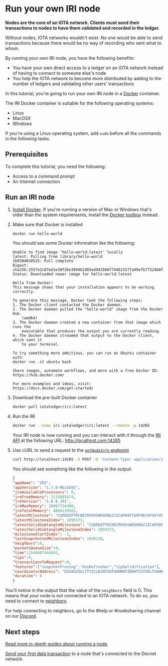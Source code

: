 # Run your own IRI node

**Nodes are the core of an IOTA network. Clients must send their transactions to nodes to have them validated and recorded in the ledger.**

Without nodes, IOTA networks wouldn't exist. No one would be able to send transactions because there would be no way of recording who sent what to whom.

By running your own IRI node, you have the following benefits:
* You have your own direct access to a ledger on an IOTA network instead of having to connect to someone else's node
* You help the IOTA network to become more distributed by adding to the number of ledgers and validating other users' transactions

In this tutorial, you're going to run your own IRI node in a [Docker](https://www.docker.com/) container.

The IRI Docker container is suitable for the following operating systems:
* Linux
* MacOSX
* Windows

If you're using a Linux operating system, add `sudo` before all the commands in the following tasks.

## Prerequisites

To complete this tutorial, you need the following:

* Access to a command prompt
* An Internet connection

## Run an IRI node

1. [Install Docker](https://docs.docker.com/install/#supported-platforms). If you're running a version of Mac or Windows that's older than the system requirements, install the [Docker toolbox](https://docs.docker.com/toolbox/overview/) instead.

2. Make sure that Docker is installed

    ```bash
    docker run hello-world
    ```

    You should see some Docker information like the following:

    ```
    Unable to find image 'hello-world:latest' locally
    latest: Pulling from library/hello-world
    1b930d010525: Pull complete
    Digest: sha256:2557e3c07ed1e38f26e389462d03ed943586f744621577a99efb77324b0fe535
    Status: Downloaded newer image for hello-world:latest

    Hello from Docker!
    This message shows that your installation appears to be working correctly.

    To generate this message, Docker took the following steps:
    1. The Docker client contacted the Docker daemon.
    2. The Docker daemon pulled the "hello-world" image from the Docker Hub.
        (amd64)
    3. The Docker daemon created a new container from that image which runs the
        executable that produces the output you are currently reading.
    4. The Docker daemon streamed that output to the Docker client, which sent it
        to your terminal.

    To try something more ambitious, you can run an Ubuntu container with:
    docker run -it ubuntu bash

    Share images, automate workflows, and more with a free Docker ID:
    https://hub.docker.com/

    For more examples and ideas, visit:
    https://docs.docker.com/get-started/
    ```

3. Download the pre-built Docker container

    ```bash
    docker pull iotaledger/iri:latest
    ```

4. Run the IRI

    ```bash
    docker run --name iri iotaledger/iri:latest --remote -p 14265
    ```
    
    Your IRI node is now running and you can interact with it through the [IRI API](root://node-software/0.1/iri/references/api-reference.md) at the following URL:
    http://localhost.com:14265

5. Use cURL to send a request to the [`getNodeInfo` endpoint](root://node-software/0.1/iri/references/api-reference.md#getNodeInfo)
    ```bash
    curl http://localhost:14265 -X POST -H 'Content-Type: application/json' -H 'X-IOTA-API-Version: 1' -d '{"command": "getNodeInfo"}'
    ```

    You should see something like the following in the output:
    ```json
    {
    "appName": "IRI",
    "appVersion": "1.7.0-RELEASE",
    "jreAvailableProcessors": 8,
    "jreFreeMemory": 2115085674,
    "jreVersion": "1.8.0_191",
    "jreMaxMemory": 20997734400,
    "jreTotalMemory": 4860129502,
    "latestMilestone": "CUOENIPTRCNECMVOXSWKOONGZJICAPH9FIG9F9KYXF9VYXFUKTNDCCLLWRZNUHZIGLJZFWPOVCIZA9999",
    "latestMilestoneIndex": 1050373,
    "latestSolidSubtangleMilestone": "CUOENIPTRCNECMVOXSWKOONGZJICAPH9FIG9F9KYXF9VYXFUKTNDCCLLWRZNUHZIGLJZFWPOVCIZA9999",
    "latestSolidSubtangleMilestoneIndex": 1050373,
    "milestoneStartIndex": -1,
    "lastSnapshottedMilestoneIndex": 1039138,
    "neighbors":0,
    "packetsQueueSize":0,
    "time":1548407444641,
    "tips":0,
    "transactionsToRequest":0,
    "features":["snapshotPruning","dnsRefresher","tipSolidification"],
    "coordinatorAddress": "EQSAUZXULTTYZCLNJNTXQTQHOMOFZERHTCGTXOLTVAHKSA9OGAZDEKECURBRIXIJWNPFCQIOVFVVXJVD9",
    "duration": 0
    }
    ```

You'll notice in the output that the value of the `neighbors` field is 0. This means that your node is not connected to an IOTA network. To do so, you need to connect to [neighbors](root://node-software/0.1/iri/concepts/neighbor-iri-node.md).

For help connecting to neighbors, go to the #help or #nodesharing channel on our [Discord](https://discord.iota.org).

## Next steps

[Read more in-depth guides about running a node](root://node-software/0.1/iri/introduction/overview.md).

[Send your first data transaction](../tutorials/send-a-zero-value-transaction-with-nodejs.md) to a node that's connected to the Devnet network.
